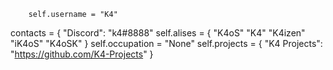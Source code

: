         self.username = "K4"
contacts = {
            "Discord": "k4#8888"
        self.alises = {
            "K4oS"
            "K4"
            "K4izen"
            "iK4oS"
             "K4oSK"
        }
        self.occupation = "None"
        self.projects = {
            "K4 Projects": "https://github.com/K4-Projects"
        }
